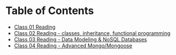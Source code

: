# Table of Contents

* [Class 01 Reading](class01-reading.md)
* [Class 02 Reading - classes, inheritance, functional programming](class02-reading.md)
* [Class 03 Reading - Data Modeling & NoSQL Databases](class03-reading.md)
* [Class 04 Reading - Advanced Mongo/Mongoose](class04-reading.md)